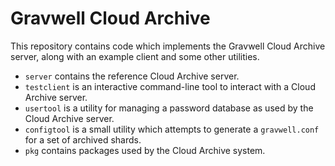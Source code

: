 # Gravwell Cloud Archive

This repository contains code which implements the Gravwell Cloud Archive server, along with an example client and some other utilities.

* `server` contains the reference Cloud Archive server.
* `testclient` is an interactive command-line tool to interact with a Cloud Archive server.
* `usertool` is a utility for managing a password database as used by the Cloud Archive server.
* `configtool` is a small utility which attempts to generate a `gravwell.conf` for a set of archived shards.
* `pkg` contains packages used by the Cloud Archive system.
